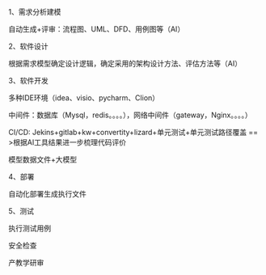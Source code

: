 1、需求分析建模

自动生成+评审：流程图、UML、DFD、用例图等（AI）

2、软件设计

根据需求模型确定设计逻辑，确定采用的架构设计方法、评估方法等（AI）

3、软件开发

多种IDE环境（idea、visio、pycharm、Clion）

中间件：数据库（Mysql，redis。。。。），网络中间件（gateway，Nginx。。。。）

CI/CD: Jekins+gitlab+kw+convertity+lizard+单元测试+单元测试路径覆盖 == >根据AI工具结果进一步梳理代码评价

模型数据文件+大模型

4、部署

自动化部署生成执行文件

5、测试

执行测试用例

安全检查



产教学研审







